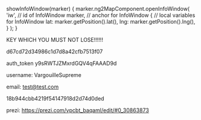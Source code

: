 

  showInfoWindow(marker) {
    marker.ng2MapComponent.openInfoWindow(
      'iw',    // id of InfoWindow
      marker,  // anchor for InfoWindow
      {        // local variables for InfoWindow
        lat: marker.getPosition().lat(),
        lng: marker.getPosition().lng(),
      }
    );
  }

KEY WHICH YOU MUST NOT LOSE!!!!!!

d67cd72d34986c1d7d8a42cfb7513f07

auth_token
y9sRWTJZMxrdGQV4qFAAAD9d


username: VargouilleSupreme

email: test@test.com

18b944cbb4219f54147918d2d74d0ded

prezi: https://prezi.com/vpcbt_baqaml/edit/#0_30863873
